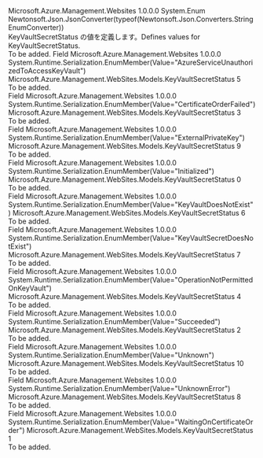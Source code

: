<Type Name="KeyVaultSecretStatus" FullName="Microsoft.Azure.Management.WebSites.Models.KeyVaultSecretStatus">
  <TypeSignature Language="C#" Value="public enum KeyVaultSecretStatus" />
  <TypeSignature Language="ILAsm" Value=".class public auto ansi sealed KeyVaultSecretStatus extends System.Enum" />
  <TypeSignature Language="DocId" Value="T:Microsoft.Azure.Management.WebSites.Models.KeyVaultSecretStatus" />
  <TypeSignature Language="VB.NET" Value="Public Enum KeyVaultSecretStatus" />
  <TypeSignature Language="F#" Value="type KeyVaultSecretStatus = " />
  <AssemblyInfo>
    <AssemblyName>Microsoft.Azure.Management.Websites</AssemblyName>
    <AssemblyVersion>1.0.0.0</AssemblyVersion>
  </AssemblyInfo>
  <Base>
    <BaseTypeName>System.Enum</BaseTypeName>
  </Base>
  <Attributes>
    <Attribute>
      <AttributeName>Newtonsoft.Json.JsonConverter(typeof(Newtonsoft.Json.Converters.StringEnumConverter))</AttributeName>
    </Attribute>
  </Attributes>
  <Docs>
    <summary>
            <span data-ttu-id="a1cad-101">KeyVaultSecretStatus の値を定義します。</span><span class="sxs-lookup"><span data-stu-id="a1cad-101">Defines values for KeyVaultSecretStatus.</span></span>
            </summary>
    <remarks>To be added.</remarks>
  </Docs>
  <Members>
    <Member MemberName="AzureServiceUnauthorizedToAccessKeyVault">
      <MemberSignature Language="C#" Value="AzureServiceUnauthorizedToAccessKeyVault" />
      <MemberSignature Language="ILAsm" Value=".field public static literal valuetype Microsoft.Azure.Management.WebSites.Models.KeyVaultSecretStatus AzureServiceUnauthorizedToAccessKeyVault = int32(5)" />
      <MemberSignature Language="DocId" Value="F:Microsoft.Azure.Management.WebSites.Models.KeyVaultSecretStatus.AzureServiceUnauthorizedToAccessKeyVault" />
      <MemberSignature Language="VB.NET" Value="AzureServiceUnauthorizedToAccessKeyVault" />
      <MemberSignature Language="F#" Value="AzureServiceUnauthorizedToAccessKeyVault = 5" Usage="Microsoft.Azure.Management.WebSites.Models.KeyVaultSecretStatus.AzureServiceUnauthorizedToAccessKeyVault" />
      <MemberType>Field</MemberType>
      <AssemblyInfo>
        <AssemblyName>Microsoft.Azure.Management.Websites</AssemblyName>
        <AssemblyVersion>1.0.0.0</AssemblyVersion>
      </AssemblyInfo>
      <Attributes>
        <Attribute>
          <AttributeName>System.Runtime.Serialization.EnumMember(Value="AzureServiceUnauthorizedToAccessKeyVault")</AttributeName>
        </Attribute>
      </Attributes>
      <ReturnValue>
        <ReturnType>Microsoft.Azure.Management.WebSites.Models.KeyVaultSecretStatus</ReturnType>
      </ReturnValue>
      <MemberValue>5</MemberValue>
      <Docs>
        <summary>To be added.</summary>
      </Docs>
    </Member>
    <Member MemberName="CertificateOrderFailed">
      <MemberSignature Language="C#" Value="CertificateOrderFailed" />
      <MemberSignature Language="ILAsm" Value=".field public static literal valuetype Microsoft.Azure.Management.WebSites.Models.KeyVaultSecretStatus CertificateOrderFailed = int32(3)" />
      <MemberSignature Language="DocId" Value="F:Microsoft.Azure.Management.WebSites.Models.KeyVaultSecretStatus.CertificateOrderFailed" />
      <MemberSignature Language="VB.NET" Value="CertificateOrderFailed" />
      <MemberSignature Language="F#" Value="CertificateOrderFailed = 3" Usage="Microsoft.Azure.Management.WebSites.Models.KeyVaultSecretStatus.CertificateOrderFailed" />
      <MemberType>Field</MemberType>
      <AssemblyInfo>
        <AssemblyName>Microsoft.Azure.Management.Websites</AssemblyName>
        <AssemblyVersion>1.0.0.0</AssemblyVersion>
      </AssemblyInfo>
      <Attributes>
        <Attribute>
          <AttributeName>System.Runtime.Serialization.EnumMember(Value="CertificateOrderFailed")</AttributeName>
        </Attribute>
      </Attributes>
      <ReturnValue>
        <ReturnType>Microsoft.Azure.Management.WebSites.Models.KeyVaultSecretStatus</ReturnType>
      </ReturnValue>
      <MemberValue>3</MemberValue>
      <Docs>
        <summary>To be added.</summary>
      </Docs>
    </Member>
    <Member MemberName="ExternalPrivateKey">
      <MemberSignature Language="C#" Value="ExternalPrivateKey" />
      <MemberSignature Language="ILAsm" Value=".field public static literal valuetype Microsoft.Azure.Management.WebSites.Models.KeyVaultSecretStatus ExternalPrivateKey = int32(9)" />
      <MemberSignature Language="DocId" Value="F:Microsoft.Azure.Management.WebSites.Models.KeyVaultSecretStatus.ExternalPrivateKey" />
      <MemberSignature Language="VB.NET" Value="ExternalPrivateKey" />
      <MemberSignature Language="F#" Value="ExternalPrivateKey = 9" Usage="Microsoft.Azure.Management.WebSites.Models.KeyVaultSecretStatus.ExternalPrivateKey" />
      <MemberType>Field</MemberType>
      <AssemblyInfo>
        <AssemblyName>Microsoft.Azure.Management.Websites</AssemblyName>
        <AssemblyVersion>1.0.0.0</AssemblyVersion>
      </AssemblyInfo>
      <Attributes>
        <Attribute>
          <AttributeName>System.Runtime.Serialization.EnumMember(Value="ExternalPrivateKey")</AttributeName>
        </Attribute>
      </Attributes>
      <ReturnValue>
        <ReturnType>Microsoft.Azure.Management.WebSites.Models.KeyVaultSecretStatus</ReturnType>
      </ReturnValue>
      <MemberValue>9</MemberValue>
      <Docs>
        <summary>To be added.</summary>
      </Docs>
    </Member>
    <Member MemberName="Initialized">
      <MemberSignature Language="C#" Value="Initialized" />
      <MemberSignature Language="ILAsm" Value=".field public static literal valuetype Microsoft.Azure.Management.WebSites.Models.KeyVaultSecretStatus Initialized = int32(0)" />
      <MemberSignature Language="DocId" Value="F:Microsoft.Azure.Management.WebSites.Models.KeyVaultSecretStatus.Initialized" />
      <MemberSignature Language="VB.NET" Value="Initialized" />
      <MemberSignature Language="F#" Value="Initialized = 0" Usage="Microsoft.Azure.Management.WebSites.Models.KeyVaultSecretStatus.Initialized" />
      <MemberType>Field</MemberType>
      <AssemblyInfo>
        <AssemblyName>Microsoft.Azure.Management.Websites</AssemblyName>
        <AssemblyVersion>1.0.0.0</AssemblyVersion>
      </AssemblyInfo>
      <Attributes>
        <Attribute>
          <AttributeName>System.Runtime.Serialization.EnumMember(Value="Initialized")</AttributeName>
        </Attribute>
      </Attributes>
      <ReturnValue>
        <ReturnType>Microsoft.Azure.Management.WebSites.Models.KeyVaultSecretStatus</ReturnType>
      </ReturnValue>
      <MemberValue>0</MemberValue>
      <Docs>
        <summary>To be added.</summary>
      </Docs>
    </Member>
    <Member MemberName="KeyVaultDoesNotExist">
      <MemberSignature Language="C#" Value="KeyVaultDoesNotExist" />
      <MemberSignature Language="ILAsm" Value=".field public static literal valuetype Microsoft.Azure.Management.WebSites.Models.KeyVaultSecretStatus KeyVaultDoesNotExist = int32(6)" />
      <MemberSignature Language="DocId" Value="F:Microsoft.Azure.Management.WebSites.Models.KeyVaultSecretStatus.KeyVaultDoesNotExist" />
      <MemberSignature Language="VB.NET" Value="KeyVaultDoesNotExist" />
      <MemberSignature Language="F#" Value="KeyVaultDoesNotExist = 6" Usage="Microsoft.Azure.Management.WebSites.Models.KeyVaultSecretStatus.KeyVaultDoesNotExist" />
      <MemberType>Field</MemberType>
      <AssemblyInfo>
        <AssemblyName>Microsoft.Azure.Management.Websites</AssemblyName>
        <AssemblyVersion>1.0.0.0</AssemblyVersion>
      </AssemblyInfo>
      <Attributes>
        <Attribute>
          <AttributeName>System.Runtime.Serialization.EnumMember(Value="KeyVaultDoesNotExist")</AttributeName>
        </Attribute>
      </Attributes>
      <ReturnValue>
        <ReturnType>Microsoft.Azure.Management.WebSites.Models.KeyVaultSecretStatus</ReturnType>
      </ReturnValue>
      <MemberValue>6</MemberValue>
      <Docs>
        <summary>To be added.</summary>
      </Docs>
    </Member>
    <Member MemberName="KeyVaultSecretDoesNotExist">
      <MemberSignature Language="C#" Value="KeyVaultSecretDoesNotExist" />
      <MemberSignature Language="ILAsm" Value=".field public static literal valuetype Microsoft.Azure.Management.WebSites.Models.KeyVaultSecretStatus KeyVaultSecretDoesNotExist = int32(7)" />
      <MemberSignature Language="DocId" Value="F:Microsoft.Azure.Management.WebSites.Models.KeyVaultSecretStatus.KeyVaultSecretDoesNotExist" />
      <MemberSignature Language="VB.NET" Value="KeyVaultSecretDoesNotExist" />
      <MemberSignature Language="F#" Value="KeyVaultSecretDoesNotExist = 7" Usage="Microsoft.Azure.Management.WebSites.Models.KeyVaultSecretStatus.KeyVaultSecretDoesNotExist" />
      <MemberType>Field</MemberType>
      <AssemblyInfo>
        <AssemblyName>Microsoft.Azure.Management.Websites</AssemblyName>
        <AssemblyVersion>1.0.0.0</AssemblyVersion>
      </AssemblyInfo>
      <Attributes>
        <Attribute>
          <AttributeName>System.Runtime.Serialization.EnumMember(Value="KeyVaultSecretDoesNotExist")</AttributeName>
        </Attribute>
      </Attributes>
      <ReturnValue>
        <ReturnType>Microsoft.Azure.Management.WebSites.Models.KeyVaultSecretStatus</ReturnType>
      </ReturnValue>
      <MemberValue>7</MemberValue>
      <Docs>
        <summary>To be added.</summary>
      </Docs>
    </Member>
    <Member MemberName="OperationNotPermittedOnKeyVault">
      <MemberSignature Language="C#" Value="OperationNotPermittedOnKeyVault" />
      <MemberSignature Language="ILAsm" Value=".field public static literal valuetype Microsoft.Azure.Management.WebSites.Models.KeyVaultSecretStatus OperationNotPermittedOnKeyVault = int32(4)" />
      <MemberSignature Language="DocId" Value="F:Microsoft.Azure.Management.WebSites.Models.KeyVaultSecretStatus.OperationNotPermittedOnKeyVault" />
      <MemberSignature Language="VB.NET" Value="OperationNotPermittedOnKeyVault" />
      <MemberSignature Language="F#" Value="OperationNotPermittedOnKeyVault = 4" Usage="Microsoft.Azure.Management.WebSites.Models.KeyVaultSecretStatus.OperationNotPermittedOnKeyVault" />
      <MemberType>Field</MemberType>
      <AssemblyInfo>
        <AssemblyName>Microsoft.Azure.Management.Websites</AssemblyName>
        <AssemblyVersion>1.0.0.0</AssemblyVersion>
      </AssemblyInfo>
      <Attributes>
        <Attribute>
          <AttributeName>System.Runtime.Serialization.EnumMember(Value="OperationNotPermittedOnKeyVault")</AttributeName>
        </Attribute>
      </Attributes>
      <ReturnValue>
        <ReturnType>Microsoft.Azure.Management.WebSites.Models.KeyVaultSecretStatus</ReturnType>
      </ReturnValue>
      <MemberValue>4</MemberValue>
      <Docs>
        <summary>To be added.</summary>
      </Docs>
    </Member>
    <Member MemberName="Succeeded">
      <MemberSignature Language="C#" Value="Succeeded" />
      <MemberSignature Language="ILAsm" Value=".field public static literal valuetype Microsoft.Azure.Management.WebSites.Models.KeyVaultSecretStatus Succeeded = int32(2)" />
      <MemberSignature Language="DocId" Value="F:Microsoft.Azure.Management.WebSites.Models.KeyVaultSecretStatus.Succeeded" />
      <MemberSignature Language="VB.NET" Value="Succeeded" />
      <MemberSignature Language="F#" Value="Succeeded = 2" Usage="Microsoft.Azure.Management.WebSites.Models.KeyVaultSecretStatus.Succeeded" />
      <MemberType>Field</MemberType>
      <AssemblyInfo>
        <AssemblyName>Microsoft.Azure.Management.Websites</AssemblyName>
        <AssemblyVersion>1.0.0.0</AssemblyVersion>
      </AssemblyInfo>
      <Attributes>
        <Attribute>
          <AttributeName>System.Runtime.Serialization.EnumMember(Value="Succeeded")</AttributeName>
        </Attribute>
      </Attributes>
      <ReturnValue>
        <ReturnType>Microsoft.Azure.Management.WebSites.Models.KeyVaultSecretStatus</ReturnType>
      </ReturnValue>
      <MemberValue>2</MemberValue>
      <Docs>
        <summary>To be added.</summary>
      </Docs>
    </Member>
    <Member MemberName="Unknown">
      <MemberSignature Language="C#" Value="Unknown" />
      <MemberSignature Language="ILAsm" Value=".field public static literal valuetype Microsoft.Azure.Management.WebSites.Models.KeyVaultSecretStatus Unknown = int32(10)" />
      <MemberSignature Language="DocId" Value="F:Microsoft.Azure.Management.WebSites.Models.KeyVaultSecretStatus.Unknown" />
      <MemberSignature Language="VB.NET" Value="Unknown" />
      <MemberSignature Language="F#" Value="Unknown = 10" Usage="Microsoft.Azure.Management.WebSites.Models.KeyVaultSecretStatus.Unknown" />
      <MemberType>Field</MemberType>
      <AssemblyInfo>
        <AssemblyName>Microsoft.Azure.Management.Websites</AssemblyName>
        <AssemblyVersion>1.0.0.0</AssemblyVersion>
      </AssemblyInfo>
      <Attributes>
        <Attribute>
          <AttributeName>System.Runtime.Serialization.EnumMember(Value="Unknown")</AttributeName>
        </Attribute>
      </Attributes>
      <ReturnValue>
        <ReturnType>Microsoft.Azure.Management.WebSites.Models.KeyVaultSecretStatus</ReturnType>
      </ReturnValue>
      <MemberValue>10</MemberValue>
      <Docs>
        <summary>To be added.</summary>
      </Docs>
    </Member>
    <Member MemberName="UnknownError">
      <MemberSignature Language="C#" Value="UnknownError" />
      <MemberSignature Language="ILAsm" Value=".field public static literal valuetype Microsoft.Azure.Management.WebSites.Models.KeyVaultSecretStatus UnknownError = int32(8)" />
      <MemberSignature Language="DocId" Value="F:Microsoft.Azure.Management.WebSites.Models.KeyVaultSecretStatus.UnknownError" />
      <MemberSignature Language="VB.NET" Value="UnknownError" />
      <MemberSignature Language="F#" Value="UnknownError = 8" Usage="Microsoft.Azure.Management.WebSites.Models.KeyVaultSecretStatus.UnknownError" />
      <MemberType>Field</MemberType>
      <AssemblyInfo>
        <AssemblyName>Microsoft.Azure.Management.Websites</AssemblyName>
        <AssemblyVersion>1.0.0.0</AssemblyVersion>
      </AssemblyInfo>
      <Attributes>
        <Attribute>
          <AttributeName>System.Runtime.Serialization.EnumMember(Value="UnknownError")</AttributeName>
        </Attribute>
      </Attributes>
      <ReturnValue>
        <ReturnType>Microsoft.Azure.Management.WebSites.Models.KeyVaultSecretStatus</ReturnType>
      </ReturnValue>
      <MemberValue>8</MemberValue>
      <Docs>
        <summary>To be added.</summary>
      </Docs>
    </Member>
    <Member MemberName="WaitingOnCertificateOrder">
      <MemberSignature Language="C#" Value="WaitingOnCertificateOrder" />
      <MemberSignature Language="ILAsm" Value=".field public static literal valuetype Microsoft.Azure.Management.WebSites.Models.KeyVaultSecretStatus WaitingOnCertificateOrder = int32(1)" />
      <MemberSignature Language="DocId" Value="F:Microsoft.Azure.Management.WebSites.Models.KeyVaultSecretStatus.WaitingOnCertificateOrder" />
      <MemberSignature Language="VB.NET" Value="WaitingOnCertificateOrder" />
      <MemberSignature Language="F#" Value="WaitingOnCertificateOrder = 1" Usage="Microsoft.Azure.Management.WebSites.Models.KeyVaultSecretStatus.WaitingOnCertificateOrder" />
      <MemberType>Field</MemberType>
      <AssemblyInfo>
        <AssemblyName>Microsoft.Azure.Management.Websites</AssemblyName>
        <AssemblyVersion>1.0.0.0</AssemblyVersion>
      </AssemblyInfo>
      <Attributes>
        <Attribute>
          <AttributeName>System.Runtime.Serialization.EnumMember(Value="WaitingOnCertificateOrder")</AttributeName>
        </Attribute>
      </Attributes>
      <ReturnValue>
        <ReturnType>Microsoft.Azure.Management.WebSites.Models.KeyVaultSecretStatus</ReturnType>
      </ReturnValue>
      <MemberValue>1</MemberValue>
      <Docs>
        <summary>To be added.</summary>
      </Docs>
    </Member>
  </Members>
</Type>
